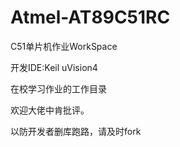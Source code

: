 # Atmel-AT89C51RC
C51单片机作业WorkSpace

开发IDE:Keil uVision4

在校学习作业的工作目录  
  
欢迎大佬中肯批评。

以防开发者删库跑路，请及时fork
